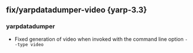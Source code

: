 fix/yarpdatadumper-video {yarp-3.3}
---------------------------------


### yarpdatadumper

* Fixed generation of video when invoked with the command line option `--type video`
